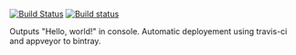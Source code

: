 [![Build Status](https://travis-ci.com/AlexeyYa/origin.svg?branch=master)](https://travis-ci.com/AlexeyYa/origin)
[![Build status](https://ci.appveyor.com/api/projects/status/8kmu7nyt6yagn4t0?svg=true)](https://ci.appveyor.com/project/AlexeyYa/origin)

Outputs "Hello, world!" in console. Automatic deployement using travis-ci and appveyor to bintray.